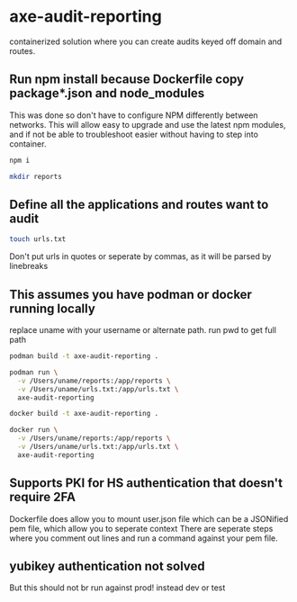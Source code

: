 # axe-audit-reporting
containerized solution where you can create audits keyed off domain and routes.

## Run npm install because Dockerfile copy package*.json and node_modules
This was done so don't have to configure NPM differently between networks.
This will allow easy to upgrade and use the latest npm modules, and if not be able to troubleshoot easier without having to step into container.
``` bash
npm i

mkdir reports
```

## Define all the applications and routes want to audit
``` bash
touch urls.txt
```
Don't put urls in quotes or seperate by commas, as it will be parsed by linebreaks

## This assumes you have podman or docker running locally
replace uname with your username or alternate path. run pwd to get full path

``` bash
podman build -t axe-audit-reporting .

podman run \
  -v /Users/uname/reports:/app/reports \
  -v /Users/uname/urls.txt:/app/urls.txt \
  axe-audit-reporting
```

``` bash
docker build -t axe-audit-reporting .

docker run \
  -v /Users/uname/reports:/app/reports \
  -v /Users/uname/urls.txt:/app/urls.txt \
  axe-audit-reporting
```

## Supports PKI for HS authentication that doesn't require 2FA
Dockerfile does allow you to mount user.json file which can be a JSONified pem file, which allow you to seperate context
There are seperate steps where you comment out lines and run a command against your pem file.

## yubikey authentication not solved
But this should not br run against prod! instead dev or test


